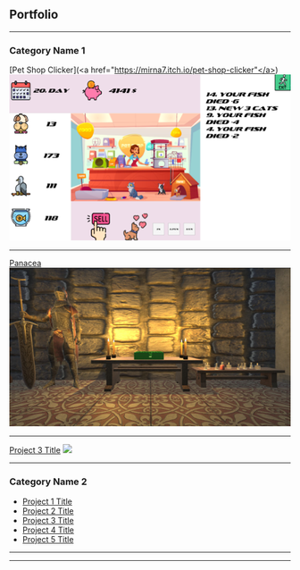 ## Portfolio

---

### Category Name 1 

[Pet Shop Clicker](<a href="https://mirna7.itch.io/pet-shop-clicker"</a>)
<img src="/images/PetShop.png?raw=true"/>

---
[Panacea](https://nonygl.itch.io/panacea/)
<img src="images/Panacea.jpeg?raw=true"/>

---
[Project 3 Title](http://example.com/)
<img src="images/dummy_thumbnail.jpg?raw=true"/>

---

### Category Name 2

- [Project 1 Title](http://example.com/)
- [Project 2 Title](http://example.com/)
- [Project 3 Title](http://example.com/)
- [Project 4 Title](http://example.com/)
- [Project 5 Title](http://example.com/)

---




---
